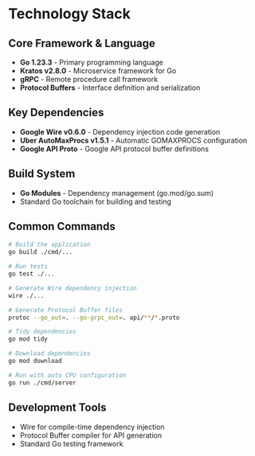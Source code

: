 # Technology Stack

## Core Framework & Language
- **Go 1.23.3** - Primary programming language
- **Kratos v2.8.0** - Microservice framework for Go
- **gRPC** - Remote procedure call framework
- **Protocol Buffers** - Interface definition and serialization

## Key Dependencies
- **Google Wire v0.6.0** - Dependency injection code generation
- **Uber AutoMaxProcs v1.5.1** - Automatic GOMAXPROCS configuration
- **Google API Proto** - Google API protocol buffer definitions

## Build System
- **Go Modules** - Dependency management (go.mod/go.sum)
- Standard Go toolchain for building and testing

## Common Commands
```bash
# Build the application
go build ./cmd/...

# Run tests
go test ./...

# Generate Wire dependency injection
wire ./...

# Generate Protocol Buffer files
protoc --go_out=. --go-grpc_out=. api/**/*.proto

# Tidy dependencies
go mod tidy

# Download dependencies
go mod download

# Run with auto CPU configuration
go run ./cmd/server
```

## Development Tools
- Wire for compile-time dependency injection
- Protocol Buffer compiler for API generation
- Standard Go testing framework